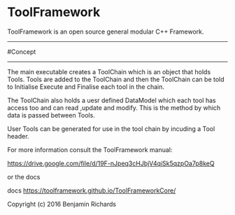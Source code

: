 # ToolFramework

ToolFramework is an open source general modular C++ Framework.

****************************
#Concept
****************************

The main executable creates a ToolChain which is an object that holds Tools. Tools are added to the ToolChain and then the ToolChain can be told to Initialise Execute and Finalise each tool in the chain.

The ToolChain also holds a uesr defined DataModel which each tool has access too and can read ,update and modify. This is the method by which data is passed between Tools.

User Tools can be generated for use in the tool chain by incuding a Tool header.

For more information consult the ToolFramework manual:

https://drive.google.com/file/d/19F-nJpeq3cHJbjV4qiSk5qzpOa7p8keQ

or the docs

docs https://toolframework.github.io/ToolFrameworkCore/


Copyright (c) 2016 Benjamin Richards
